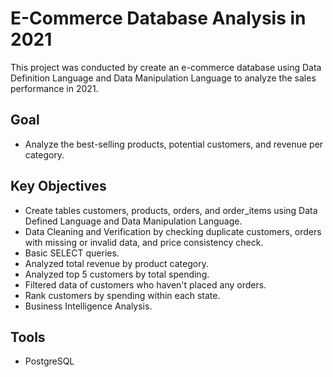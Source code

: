 # E-Commerce Database Analysis in 2021

This project was conducted by create an e-commerce database using Data Definition Language and Data Manipulation Language to analyze the sales performance in 2021.

## Goal
- Analyze the best-selling products, potential customers, and revenue per category.

## Key Objectives
- Create tables customers, products, orders, and order_items using Data Defined Language and Data Manipulation Language.
- Data Cleaning and Verification by checking duplicate customers, orders with missing or invalid data, and price consistency check.
- Basic SELECT queries.
- Analyzed total revenue by product category.
- Analyzed top 5 customers by total spending.
- Filtered data of customers who haven't placed any orders.
- Rank customers by spending within each state.
- Business Intelligence Analysis.

## Tools
- PostgreSQL
